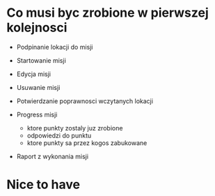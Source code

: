 Co musi byc zrobione w pierwszej kolejnosci
===========================================

* Podpinanie lokacji do misji
* Startowanie misji
* Edycja misji
* Usuwanie misji
* Potwierdzanie poprawnosci wczytanych lokacji
* Progress misji
  - ktore punkty zostaly juz zrobione
  - odpowiedzi do punktu
  - ktore punkty sa przez kogos zabukowane
  
* Raport z wykonania misji
  


Nice to have
============
